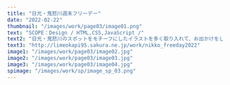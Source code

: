 ```yaml
---
title: "日光・鬼怒川週末フリーデー"
date: "2022-02-22"
thumbnail: "/images/work/page03/image01.png"
text: "SCOPE：Design / HTML,CSS,JavaScript /"
text2: "日光・鬼怒川のスポットをモチーフにしたイラストを多く取り入れて、お出かけをしたくなるイメージで制作させていただきました。フォントサイズを大きくすることで視認性と協調性を高めています。また、開催期間が2月と言うこともあり寒さを連想させないオレンジ色をベースに暖かい気持ちでお出かけしていただきたいと思いを込めております。"
text3: "http://limeokapi95.sakura.ne.jp/work/nikko_freeday2022"
image1: "/images/work/page03/image02.jpg"
image2: "/images/work/page03/image03.jpg"
image3: "/images/work/page03/image04.jpg"
spimage: "/images/work/sp/image_sp_03.png"
---
```

